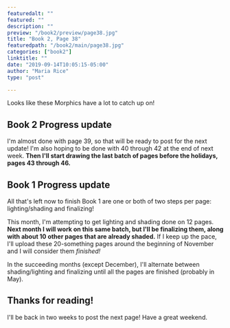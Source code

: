 ```yaml
---
featuredalt: ""
featured: ""
description: ""
preview: "/book2/preview/page38.jpg"
title: "Book 2, Page 38"
featuredpath: "/book2/main/page38.jpg"
categories: ["book2"]
linktitle: ""
date: "2019-09-14T10:05:15-05:00"
author: "Maria Rice"
type: "post"

---
```


Looks like these Morphics have a lot to catch up on!

## Book 2 Progress update

I'm almost done with page 39, so that will be ready to post for the next update! 
I'm also hoping to be done with 40 through 42 at the end of next week. 
**Then I'll start drawing the last batch of pages before the holidays, pages 43 through 46.**

## Book 1 Progress update

All that's left now to finish Book 1 are one or both of two steps per page: lighting/shading and finalizing!

This month, I'm attempting to get lighting and shading done on 12 pages. 
**Next month I will work on this same batch, but I'll be finalizing them, along with about 10 other pages that are already shaded.** 
If I keep up the pace, I'll upload these 20-something pages around the beginning of November and I will consider them _finished!_

In the succeeding months (except December), I'll alternate between shading/lighting and finalizing until all the pages are finished (probably in May).

## Thanks for reading!

I'll be back in two weeks to post the next page! 
Have a great weekend.
